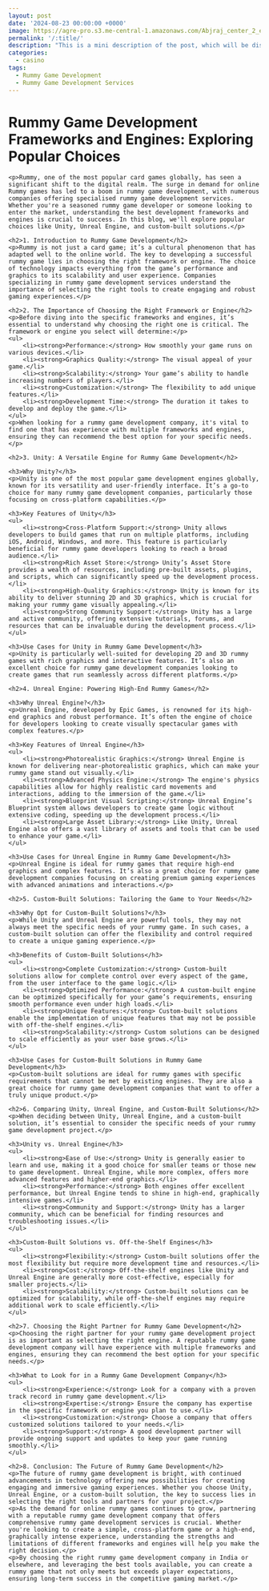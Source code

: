 ```yaml
---
layout: post
date: '2024-08-23 00:00:00 +0000'
image: https://agre-pro.s3.me-central-1.amazonaws.com/Abjraj_center_2_e31787687d.jpg
permalink: '/:title/'
description: "This is a mini description of the post, which will be displayed in the card layout."
categories:
  - casino
tags:
  - Rummy Game Development
  - Rummy Game Development Services
---
```

 <h1>Rummy Game Development Frameworks and Engines: Exploring Popular Choices</h1>

    <p>Rummy, one of the most popular card games globally, has seen a significant shift to the digital realm. The surge in demand for online Rummy games has led to a boom in rummy game development, with numerous companies offering specialised rummy game development services. Whether you're a seasoned rummy game developer or someone looking to enter the market, understanding the best development frameworks and engines is crucial to success. In this blog, we'll explore popular choices like Unity, Unreal Engine, and custom-built solutions.</p>

    <h2>1. Introduction to Rummy Game Development</h2>
    <p>Rummy is not just a card game; it’s a cultural phenomenon that has adapted well to the online world. The key to developing a successful rummy game lies in choosing the right framework or engine. The choice of technology impacts everything from the game’s performance and graphics to its scalability and user experience. Companies specializing in rummy game development services understand the importance of selecting the right tools to create engaging and robust gaming experiences.</p>

    <h2>2. The Importance of Choosing the Right Framework or Engine</h2>
    <p>Before diving into the specific frameworks and engines, it’s essential to understand why choosing the right one is critical. The framework or engine you select will determine:</p>
    <ul>
        <li><strong>Performance:</strong> How smoothly your game runs on various devices.</li>
        <li><strong>Graphics Quality:</strong> The visual appeal of your game.</li>
        <li><strong>Scalability:</strong> Your game’s ability to handle increasing numbers of players.</li>
        <li><strong>Customization:</strong> The flexibility to add unique features.</li>
        <li><strong>Development Time:</strong> The duration it takes to develop and deploy the game.</li>
    </ul>
    <p>When looking for a rummy game development company, it's vital to find one that has experience with multiple frameworks and engines, ensuring they can recommend the best option for your specific needs.</p>

    <h2>3. Unity: A Versatile Engine for Rummy Game Development</h2>
    
    <h3>Why Unity?</h3>
    <p>Unity is one of the most popular game development engines globally, known for its versatility and user-friendly interface. It’s a go-to choice for many rummy game development companies, particularly those focusing on cross-platform capabilities.</p>

    <h3>Key Features of Unity</h3>
    <ul>
        <li><strong>Cross-Platform Support:</strong> Unity allows developers to build games that run on multiple platforms, including iOS, Android, Windows, and more. This feature is particularly beneficial for rummy game developers looking to reach a broad audience.</li>
        <li><strong>Rich Asset Store:</strong> Unity’s Asset Store provides a wealth of resources, including pre-built assets, plugins, and scripts, which can significantly speed up the development process.</li>
        <li><strong>High-Quality Graphics:</strong> Unity is known for its ability to deliver stunning 2D and 3D graphics, which is crucial for making your rummy game visually appealing.</li>
        <li><strong>Strong Community Support:</strong> Unity has a large and active community, offering extensive tutorials, forums, and resources that can be invaluable during the development process.</li>
    </ul>

    <h3>Use Cases for Unity in Rummy Game Development</h3>
    <p>Unity is particularly well-suited for developing 2D and 3D rummy games with rich graphics and interactive features. It’s also an excellent choice for rummy game development companies looking to create games that run seamlessly across different platforms.</p>

    <h2>4. Unreal Engine: Powering High-End Rummy Games</h2>

    <h3>Why Unreal Engine?</h3>
    <p>Unreal Engine, developed by Epic Games, is renowned for its high-end graphics and robust performance. It’s often the engine of choice for developers looking to create visually spectacular games with complex features.</p>

    <h3>Key Features of Unreal Engine</h3>
    <ul>
        <li><strong>Photorealistic Graphics:</strong> Unreal Engine is known for delivering near-photorealistic graphics, which can make your rummy game stand out visually.</li>
        <li><strong>Advanced Physics Engine:</strong> The engine's physics capabilities allow for highly realistic card movements and interactions, adding to the immersion of the game.</li>
        <li><strong>Blueprint Visual Scripting:</strong> Unreal Engine’s Blueprint system allows developers to create game logic without extensive coding, speeding up the development process.</li>
        <li><strong>Large Asset Library:</strong> Like Unity, Unreal Engine also offers a vast library of assets and tools that can be used to enhance your game.</li>
    </ul>

    <h3>Use Cases for Unreal Engine in Rummy Game Development</h3>
    <p>Unreal Engine is ideal for rummy games that require high-end graphics and complex features. It’s also a great choice for rummy game development companies focusing on creating premium gaming experiences with advanced animations and interactions.</p>

    <h2>5. Custom-Built Solutions: Tailoring the Game to Your Needs</h2>

    <h3>Why Opt for Custom-Built Solutions?</h3>
    <p>While Unity and Unreal Engine are powerful tools, they may not always meet the specific needs of your rummy game. In such cases, a custom-built solution can offer the flexibility and control required to create a unique gaming experience.</p>

    <h3>Benefits of Custom-Built Solutions</h3>
    <ul>
        <li><strong>Complete Customization:</strong> Custom-built solutions allow for complete control over every aspect of the game, from the user interface to the game logic.</li>
        <li><strong>Optimized Performance:</strong> A custom-built engine can be optimized specifically for your game’s requirements, ensuring smooth performance even under high loads.</li>
        <li><strong>Unique Features:</strong> Custom-built solutions enable the implementation of unique features that may not be possible with off-the-shelf engines.</li>
        <li><strong>Scalability:</strong> Custom solutions can be designed to scale efficiently as your user base grows.</li>
    </ul>

    <h3>Use Cases for Custom-Built Solutions in Rummy Game Development</h3>
    <p>Custom-built solutions are ideal for rummy games with specific requirements that cannot be met by existing engines. They are also a great choice for rummy game development companies that want to offer a truly unique product.</p>

    <h2>6. Comparing Unity, Unreal Engine, and Custom-Built Solutions</h2>
    <p>When deciding between Unity, Unreal Engine, and a custom-built solution, it’s essential to consider the specific needs of your rummy game development project.</p>

    <h3>Unity vs. Unreal Engine</h3>
    <ul>
        <li><strong>Ease of Use:</strong> Unity is generally easier to learn and use, making it a good choice for smaller teams or those new to game development. Unreal Engine, while more complex, offers more advanced features and higher-end graphics.</li>
        <li><strong>Performance:</strong> Both engines offer excellent performance, but Unreal Engine tends to shine in high-end, graphically intensive games.</li>
        <li><strong>Community and Support:</strong> Unity has a larger community, which can be beneficial for finding resources and troubleshooting issues.</li>
    </ul>

    <h3>Custom-Built Solutions vs. Off-the-Shelf Engines</h3>
    <ul>
        <li><strong>Flexibility:</strong> Custom-built solutions offer the most flexibility but require more development time and resources.</li>
        <li><strong>Cost:</strong> Off-the-shelf engines like Unity and Unreal Engine are generally more cost-effective, especially for smaller projects.</li>
        <li><strong>Scalability:</strong> Custom-built solutions can be optimized for scalability, while off-the-shelf engines may require additional work to scale efficiently.</li>
    </ul>

    <h2>7. Choosing the Right Partner for Rummy Game Development</h2>
    <p>Choosing the right partner for your rummy game development project is as important as selecting the right engine. A reputable rummy game development company will have experience with multiple frameworks and engines, ensuring they can recommend the best option for your specific needs.</p>

    <h3>What to Look for in a Rummy Game Development Company</h3>
    <ul>
        <li><strong>Experience:</strong> Look for a company with a proven track record in rummy game development.</li>
        <li><strong>Expertise:</strong> Ensure the company has expertise in the specific framework or engine you plan to use.</li>
        <li><strong>Customization:</strong> Choose a company that offers customized solutions tailored to your needs.</li>
        <li><strong>Support:</strong> A good development partner will provide ongoing support and updates to keep your game running smoothly.</li>
    </ul>

    <h2>8. Conclusion: The Future of Rummy Game Development</h2>
    <p>The future of rummy game development is bright, with continued advancements in technology offering new possibilities for creating engaging and immersive gaming experiences. Whether you choose Unity, Unreal Engine, or a custom-built solution, the key to success lies in selecting the right tools and partners for your project.</p>
    <p>As the demand for online rummy games continues to grow, partnering with a reputable rummy game development company that offers comprehensive rummy game development services is crucial. Whether you're looking to create a simple, cross-platform game or a high-end, graphically intense experience, understanding the strengths and limitations of different frameworks and engines will help you make the right decision.</p>
    <p>By choosing the right rummy game development company in India or elsewhere, and leveraging the best tools available, you can create a rummy game that not only meets but exceeds player expectations, ensuring long-term success in the competitive gaming market.</p>
